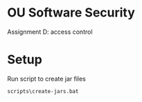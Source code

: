 # OU Software Security 

Assignment D: access control

# Setup 

Run script to create jar files
```console
scripts\create-jars.bat
```